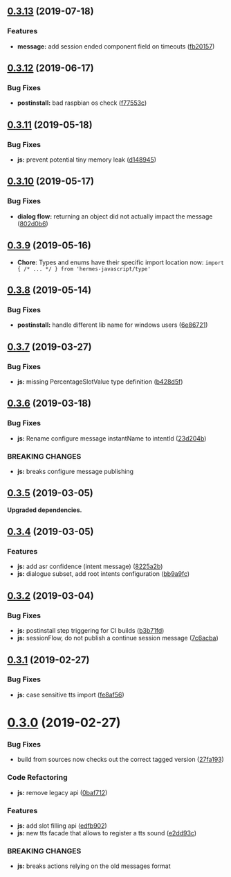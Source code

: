 ## [0.3.13](https://github.com/snipsco/hermes-protocol/compare/js/0.3.12...0.3.13) (2019-07-18)


### Features

* **message:** add session ended component field on timeouts ([fb20157](https://github.com/snipsco/hermes-protocol/commit/fb20157))



## [0.3.12](https://github.com/snipsco/hermes-protocol/compare/js/0.3.11...0.3.12) (2019-06-17)


### Bug Fixes

* **postinstall:** bad raspbian os check ([f77553c](https://github.com/snipsco/hermes-protocol/commit/f77553c))



## [0.3.11](https://github.com/snipsco/hermes-protocol/compare/js/0.3.10...0.3.11) (2019-05-18)


### Bug Fixes

* **js:** prevent potential tiny memory leak ([d148945](https://github.com/snipsco/hermes-protocol/commit/d148945))



## [0.3.10](https://github.com/snipsco/hermes-protocol/compare/js/0.3.9...0.3.10) (2019-05-17)


### Bug Fixes

* **dialog flow:** returning an object did not actually impact the message ([802d0b6](https://github.com/snipsco/hermes-protocol/commit/802d0b6))



## [0.3.9](https://github.com/snipsco/hermes-protocol/compare/js/0.3.8...0.3.9) (2019-05-16)

* **Chore**: Types and enums have their specific import location now: `import { /* ... */ } from 'hermes-javascript/type'`


## [0.3.8](https://github.com/snipsco/hermes-protocol/compare/js/0.3.7...0.3.8) (2019-05-14)


### Bug Fixes

* **postinstall:** handle different lib name for windows users ([6e86721](https://github.com/snipsco/hermes-protocol/commit/6e86721))



## [0.3.7](https://github.com/snipsco/hermes-protocol/compare/js/0.3.6...0.3.7) (2019-03-27)


### Bug Fixes

* **js:** missing PercentageSlotValue type definition ([b428d5f](https://github.com/snipsco/hermes-protocol/commit/b428d5f))



## [0.3.6](https://github.com/snipsco/hermes-protocol/compare/js/0.3.5...0.3.6) (2019-03-18)


### Bug Fixes

* **js:** Rename configure message instantName to intentId ([23d204b](https://github.com/snipsco/hermes-protocol/commit/23d204b))


### BREAKING CHANGES

* **js:** breaks configure message publishing



## [0.3.5](https://github.com/snipsco/hermes-protocol/compare/js/0.3.4...0.3.5) (2019-03-05)

**Upgraded dependencies.**

## [0.3.4](https://github.com/snipsco/hermes-protocol/compare/js/0.3.3...0.3.4) (2019-03-05)


### Features

* **js:** add asr confidence (intent message) ([8225a2b](https://github.com/snipsco/hermes-protocol/commit/8225a2b))
* **js:** dialogue subset, add root intents configuration ([bb9a9fc](https://github.com/snipsco/hermes-protocol/commit/bb9a9fc))



## [0.3.2](https://github.com/snipsco/hermes-protocol/compare/js/0.3.1...0.3.2) (2019-03-04)


### Bug Fixes

* **js:** postinstall step triggering for CI builds ([b3b71fd](https://github.com/snipsco/hermes-protocol/commit/b3b71fd))
* **js:** sessionFlow, do not publish a continue session message ([7c6acba](https://github.com/snipsco/hermes-protocol/commit/7c6acba))



## [0.3.1](https://github.com/snipsco/hermes-protocol/compare/js/0.3.0...0.3.1) (2019-02-27)


### Bug Fixes

* **js:** case sensitive tts import ([fe8af56](https://github.com/snipsco/hermes-protocol/commit/fe8af56))



# [0.3.0](https://github.com/snipsco/hermes-protocol/compare/js/0.2.5...0.3.0) (2019-02-27)


### Bug Fixes

* build from sources now checks out the correct tagged version ([27fa193](https://github.com/snipsco/hermes-protocol/commit/27fa193))


### Code Refactoring

* **js:** remove legacy api ([0baf712](https://github.com/snipsco/hermes-protocol/commit/0baf712))


### Features

* **js:** add slot filling api ([edfb902](https://github.com/snipsco/hermes-protocol/commit/edfb902))
* **js:** new tts facade that allows to register a tts sound ([e2dd93c](https://github.com/snipsco/hermes-protocol/commit/e2dd93c))


### BREAKING CHANGES

* **js:** breaks actions relying on the old messages format



